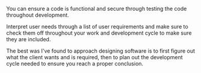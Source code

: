 You can ensure a code is functional and secure through testing the code throughout development.

Interpret user needs through a list of user requirements and make sure to check them off throughout your work and development cycle to make sure they are included.

The best was I've found to approach designing software is to first figure out what the client wants and is required, then to plan out the development cycle needed to ensure you reach a proper conclusion.
